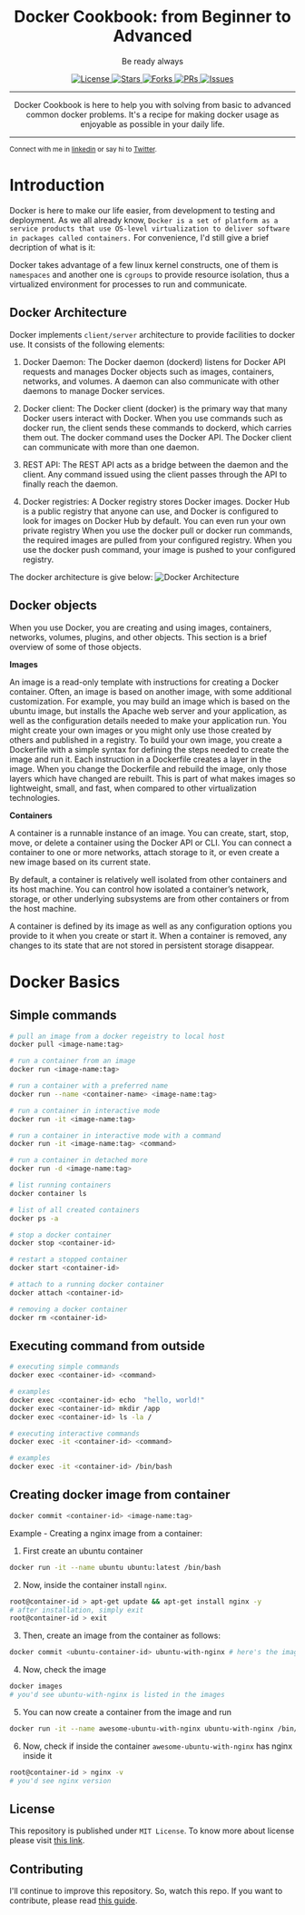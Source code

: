 <h1 align="center">Docker Cookbook: from Beginner to Advanced</h1>
<p align="center">Be ready always</p>
<p align="center">
    <span>
        <a href="https://github.com/reyadussalahin/docker-cookbook/blob/main/LICENSE">
            <img alt="License" src="https://img.shields.io/github/license/reyadussalahin/docker-cookbook?color=green&style=flat">
        </a>
    </span>
    <span>
        <a href="https://github.com/reyadussalahin/docker-cookbook/stargazers">
            <img alt="Stars" src="https://img.shields.io/github/stars/reyadussalahin/docker-cookbook?style=flat&color=magenta">
        </a>
    </span>
    <span>
        <a href="https://github.com/reyadussalahin/docker-cookbook/network/members">
            <img alt="Forks" src="https://img.shields.io/github/forks/reyadussalahin/docker-cookbook?style=flat">
        </a>
    </span>
    <span>
        <a href="https://github.com/reyadussalahin/docker-cookbook/pulls">
            <img alt="PRs" src="https://img.shields.io/github/issues-pr/reyadussalahin/docker-cookbook?style=flat">
        </a>
    </span>
    <span>
        <a href="https://github.com/reyadussalahin/docker-cookbook/issues">
            <img alt="Issues" src="https://img.shields.io/github/issues/reyadussalahin/docker-cookbook?style=flat&color=orange">
        </a>
    </span>
</p>
<hr>
<p align="center">
Docker Cookbook is here to help you with solving from basic to advanced common docker problems. It's a recipe for making docker usage as enjoyable as possible in your daily life.
<hr>


<sub>Connect with me in [linkedin](https://www.linkedin.com/in/reyadussalahin/) or say hi to [Twitter](https://twitter.com/reyadussalahin).</sub>


Introduction
===================
Docker is here to make our life easier, from development to testing and deployment. As we all already know, `Docker is a set of platform as a service products that use OS-level virtualization to deliver software in packages called containers.` For convenience, I'd still give a brief decription of what is it:

Docker takes advantage of a few linux kernel constructs, one of them is `namespaces` and another one is `cgroups` to provide resource isolation, thus a virtualized environment for processes to run and communicate.

Docker Architecture
-------------------

Docker implements `client/server` architecture to provide facilities to docker use. It consists of the following elements:

1. Docker Daemon: The Docker daemon (dockerd) listens for Docker API requests and manages Docker objects such as images, containers, networks, and volumes. A daemon can also communicate with other daemons to manage Docker services.

2. Docker client: The Docker client (docker) is the primary way that many Docker users interact with Docker. When you use commands such as docker run, the client sends these commands to dockerd, which carries them out. The docker command uses the Docker API. The Docker client can communicate with more than one daemon.

3. REST API: The REST API acts as a bridge between the daemon and the client. Any command issued using the client passes through the API to finally reach the daemon.

4. Docker registries: A Docker registry stores Docker images. Docker Hub is a public registry that anyone can use, and Docker is configured to look for images on Docker Hub by default. You can even run your own private registry When you use the docker pull or docker run commands, the required images are pulled from your configured registry. When you use the docker push command, your image is pushed to your configured registry.

The docker architecture is give below:
![Docker Architecture](https://docs.docker.com/engine/images/architecture.svg)


Docker objects
----------------
When you use Docker, you are creating and using images, containers, networks, volumes, plugins, and other objects. This section is a brief overview of some of those objects.

**Images**

An image is a read-only template with instructions for creating a Docker container. Often, an image is based on another image, with some additional customization. For example, you may build an image which is based on the ubuntu image, but installs the Apache web server and your application, as well as the configuration details needed to make your application run. You might create your own images or you might only use those created by others and published in a registry. To build your own image, you create a Dockerfile with a simple syntax for defining the steps needed to create the image and run it. Each instruction in a Dockerfile creates a layer in the image. When you change the Dockerfile and rebuild the image, only those layers which have changed are rebuilt. This is part of what makes images so lightweight, small, and fast, when compared to other virtualization technologies.

**Containers**

A container is a runnable instance of an image. You can create, start, stop, move, or delete a container using the Docker API or CLI. You can connect a container to one or more networks, attach storage to it, or even create a new image based on its current state.

By default, a container is relatively well isolated from other containers and its host machine. You can control how isolated a container’s network, storage, or other underlying subsystems are from other containers or from the host machine.

A container is defined by its image as well as any configuration options you provide to it when you create or start it. When a container is removed, any changes to its state that are not stored in persistent storage disappear.


Docker Basics
==================

Simple commands
-----------------
```bash
# pull an image from a docker regeistry to local host
docker pull <image-name:tag>

# run a container from an image
docker run <image-name:tag>

# run a container with a preferred name
docker run --name <container-name> <image-name:tag>

# run a container in interactive mode
docker run -it <image-name:tag>

# run a container in interactive mode with a command
docker run -it <image-name:tag> <command>

# run a container in detached more
docker run -d <image-name:tag>

# list running containers
docker container ls

# list of all created containers
docker ps -a

# stop a docker container
docker stop <container-id>

# restart a stopped container
docker start <container-id>

# attach to a running docker container
docker attach <container-id>

# removing a docker container
docker rm <container-id>
```

Executing command from outside
-------------------------
```bash
# executing simple commands
docker exec <container-id> <command>

# examples
docker exec <container-id> echo  "hello, world!"
docker exec <container-id> mkdir /app
docker exec <container-id> ls -la /
```

```bash
# executing interactive commands
docker exec -it <container-id> <command>

# examples
docker exec -it <container-id> /bin/bash
```

Creating docker image from container
-------------------------
```bash
docker commit <container-id> <image-name:tag>
```
Example - Creating a nginx image from a container:

1. First create an ubuntu container
```bash
docker run -it --name ubuntu ubuntu:latest /bin/bash
```

2. Now, inside the container install `nginx`.
```bash
root@container-id > apt-get update && apt-get install nginx -y
# after installation, simply exit
root@container-id > exit
```

3. Then, create an image from the container as follows:
```bash
docker commit <ubuntu-container-id> ubuntu-with-nginx # here's the image name `ubuntu-with-nginx`
```

4. Now, check the image
```bash
docker images
# you'd see ubuntu-with-nginx is listed in the images 
```

5. You can now create a container from the image and run
```bash
docker run -it --name awesome-ubuntu-with-nginx ubuntu-with-nginx /bin/bash
```

6. Now, check if inside the container `awesome-ubuntu-with-nginx` has nginx inside it
```bash
root@container-id > nginx -v
# you'd see nginx version
```




## License
This repository is published under `MIT License`. To know more about license please visit [this link](LICENSE).

## Contributing
I'll continue to improve this repository. So, watch this repo. If you want to contribute, please read [this guide](CONTRIBUTING.md).
